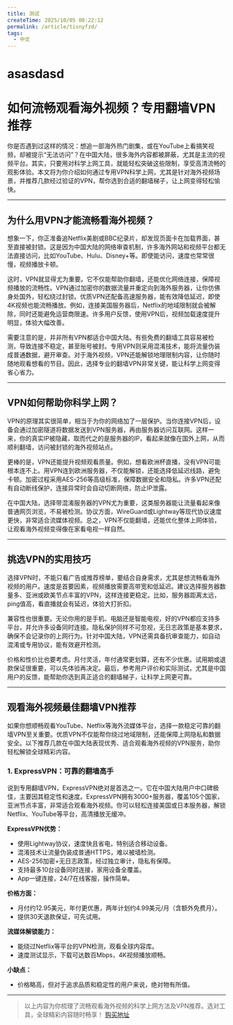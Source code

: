 ```yaml
---
title: 测试
createTime: 2025/10/05 08:22:12
permalink: /article/tisnyfzd/
tags:
  - 中文
---
```


# asasdasd
# 如何流畅观看海外视频？专用翻墙VPN推荐

你是否遇到过这样的情况：想追一部海外热门剧集，或在YouTube上看搞笑视频，却被提示“无法访问”？在中国大陆，很多海外内容都被屏蔽，尤其是主流的视频平台。其实，只要用对科学上网工具，就能轻松突破这些限制，享受高清流畅的观影体验。本文将为你介绍如何通过专用VPN科学上网，尤其是针对海外视频场景，并推荐几款经过验证的VPN，帮你选到合适的翻墙梯子，让上网变得轻松愉快。

---

## 为什么用VPN才能流畅看海外视频？

想象一下，你正准备追Netflix美剧或BBC纪录片，却发现页面卡在加载界面，甚至直接被封锁。这是因为中国大陆的网络审查机制，许多海外网站和视频平台都无法直接访问，比如YouTube、Hulu、Disney+等。即使能访问，速度也常常很慢，视频播放卡顿。

这时，VPN就显得尤为重要。它不仅能帮助你翻墙，还能优化网络连接，保障视频播放的流畅性。VPN通过加密你的数据流量并重定向到海外服务器，让你仿佛身处国外，轻松绕过封锁。优质VPN还配备高速服务器，能有效降低延迟，即使4K视频也能流畅播放。例如，连接美国服务器后，Netflix的地域限制就会被解除，同时还能避免运营商限速。许多用户反馈，使用VPN后，视频加载速度提升明显，体验大幅改善。

需要注意的是，并非所有VPN都适合中国大陆。有些免费的翻墙工具容易被检测，导致连接不稳定，甚至账号被封。专用VPN则采用混淆技术，能将流量伪装成普通数据，避开审查。对于海外视频，VPN还能解锁地理限制内容，让你随时随地观看想看的节目。因此，选择专业的翻墙VPN非常关键，能让科学上网变得省心省力。

---

## VPN如何帮助你科学上网？

VPN的原理其实很简单，相当于为你的网络加了一层保护。当你连接VPN后，设备会通过加密隧道将数据发送到VPN服务器，再由服务器访问互联网。这样一来，你的真实IP被隐藏，取而代之的是服务器的IP，看起来就像在国外上网，从而顺利翻墙，访问被封锁的海外视频站点。

更棒的是，VPN还能提升视频观看质量。例如，想看欧洲杯直播，没有VPN可能根本连不上。用VPN连到欧洲服务器，不仅能解锁，还能选择低延迟线路，避免卡顿。加密过程采用AES-256等高级标准，保障数据安全和隐私。许多VPN还配有自动断线保护，连接异常时会自动切断网络，防止IP泄露。

在中国大陆，选择带混淆服务器的VPN尤为重要，这类服务器能让流量看起来像普通网页浏览，不易被检测。协议方面，WireGuard或Lightway等现代协议速度更快，非常适合流媒体视频。总之，VPN不仅能翻墙，还能优化整体上网体验，让观看海外视频变得像在家看电视一样自然。

---

## 挑选VPN的实用技巧

选择VPN时，不能只看广告或推荐榜单，要结合自身需求，尤其是想流畅看海外视频的用户。速度是首要因素，视频播放需要高带宽和低延迟。建议选择服务器数量多、亚洲或欧美节点丰富的VPN，这样连接更稳定。比如，服务器距离太远，ping值高，看直播就会有延迟，体验大打折扣。

兼容性也很重要。无论你用的是手机、电脑还是智能电视，好的VPN都应支持多平台，并允许多设备同时连接。隐私保护同样不可忽视，无日志政策是基本要求，确保不会记录你的上网行为。针对中国大陆，VPN还需具备抗审查能力，如自动混淆或专用协议，能有效避开检测。

价格和性价比也要考虑。月付灵活，年付通常更划算，还有不少优惠。试用期或退款保证很重要，可以先体验再决定。最后，参考用户评价和实际测试，尤其是中国用户的反馈，能帮助你选到真正适合的翻墙梯子，让科学上网更可靠。

---

## 观看海外视频最佳翻墙VPN推荐

如果你想顺畅观看YouTube、Netflix等海外流媒体平台，选择一款稳定可靠的翻墙VPN至关重要。优质VPN不仅能帮你绕过地域限制，还能保障上网隐私和数据安全。以下推荐几款在中国大陆表现优秀、适合观看海外视频的VPN服务，助你轻松解锁全球精彩内容。

### 1. ExpressVPN：可靠的翻墙高手

说到专用翻墙VPN，ExpressVPN绝对是首选之一。它在中国大陆用户中口碑极佳，主要因其稳定性和速度。ExpressVPN拥有3000+服务器，覆盖105个国家，亚洲节点丰富，非常适合观看海外视频。你可以轻松连接美国或日本服务器，解锁Netflix、YouTube等平台，高清播放无缓冲。

**ExpressVPN优势：**
- 使用Lightway协议，速度快且省电，特别适合移动设备。
- 混淆技术让流量伪装成普通HTTPS，难以被墙检测。
- AES-256加密+无日志政策，经过独立审计，隐私有保障。
- 支持最多10台设备同时连接，家用设备全覆盖。
- App一键连接，24/7在线客服，操作简单。

**价格方面：**
- 月付约12.95美元，年付更优惠，两年计划约4.99美元/月（含额外免费月）。
- 提供30天退款保证，可先试用。

**流媒体解锁能力：**
- 能绕过Netflix等平台的VPN检测，观看全球内容库。
- 速度测试显示，下载可达数百Mbps，4K视频播放顺畅。

**小缺点：**
- 价格略高，但对于追求品质和稳定性的用户来说，绝对物有所值。

---

> 以上内容为你梳理了流畅观看海外视频的科学上网方法及VPN推荐。选对工具，全球精彩内容随时畅享！
[购买地址](https://baidu.com)